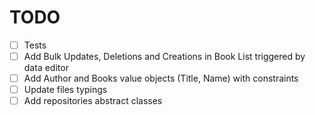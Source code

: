 # TODO

- [ ] Tests
- [ ] Add Bulk Updates, Deletions and Creations in Book List triggered by data editor
- [ ] Add Author and Books value objects (Title, Name) with constraints
- [ ] Update files typings
- [ ] Add repositories abstract classes

